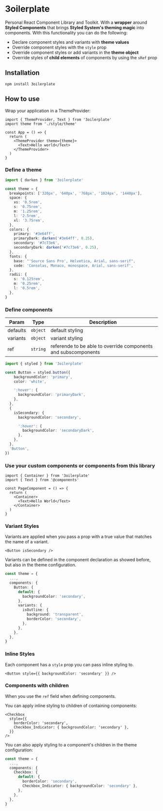 # 3oilerplate

Personal React Component Library and Toolkit. With a **wrapper** around **Styled Components** that brings **Styled System's theming magic** into components. With this functionality you can do the following:

- Declare component styles and variants with **theme values**
- Override component styles with the `style` prop
- Override component styles or add variants in the **theme object**
- Override styles of **child elements** of components by using the `sRef` prop

## Installation

```
npm install 3oilerplate
```

## How to use

Wrap your application in a ThemeProvider:

```tsx
import { ThemeProvider, Text } from '3oilerplate'
import theme from './style/theme'

const App = () => {
  return (
    <ThemeProvider theme={theme}>
      <Text>Hello world</Text>
    </ThemeProvider>
  )
}
```

### Define a theme

```ts
import { darken } from '3oilerplate'

const theme = {
  breakpoints: ['320px', '640px', '768px', '1024px', '1440px'],
  space: {
    xs: '0.5rem',
    s: '0.75rem',
    m: '1.25rem',
    l: '2.5rem',
    xl: '3.75rem',
  },
  colors: {
    primary: '#3e64ff',
    primaryDark: darken('#3e64ff', 0.25),
    secondary: '#7c73e6',
    secondaryDark: darken('#7c73e6', 0.25),
  },
  fonts: {
    base: "'Source Sans Pro', Helvetica, Arial, sans-serif",
    code: 'Consolas, Monaco, monospace, Arial, sans-serif',
  },
  radii: {
    s: '0.125rem',
    m: '0.25rem',
    l: '0.5rem',
  },
}
```

### Define components

| Param    | Type                | Description                                                    |
| -------- | ------------------- | -------------------------------------------------------------- |
| defaults | <code>object</code> | default styling                                                |
| variants | <code>object</code> | variant styling                                                |
| ref      | <code>string</code> | referende to be able to override components and subscomponents |

```ts
import { styled } from '3oilerplate'

const Button = styled.button({
    backgroundColor: 'primary',
    color: 'white',

    ':hover': {
      backgroundColor: 'primaryDark',
    },
  },
  {
    isSecondary: {
      backgroundColor: 'secondary',

      ':hover': {
        backgroundColor: 'secondaryDark',
      },
    },
  },
  'Button',
})
```

### Use your custom components or components from this library

```tsx
import { Container } from '3oilerplate'
import { Text } from '@components'

const PageComponent = () => {
  return (
    <Container>
      <Text>Hello World</Text>
    </Container>
  )
}
```

### Variant Styles

Variants are applied when you pass a prop with a true value that matches the name of a variant.

```tsx
<Button isSecondary />
```

Variants can be defined in the component declaration as showed before, but also in the theme configuration.

```ts
const theme = {
  ...,
  components: {
    Button: {
      default: {
        backgroundColor: 'secondary',
      },
      variants: {
        isOutline: {
          background: 'transparent',
          borderColor: 'secondary',
        },
      },
    },
  },
}
```

### Inline Styles

Each component has a `style` prop you can pass inline styling to.

```tsx
<Button style={{ backgroundColor: 'secondary' }} />
```

### Components with children

When you use the `ref` field when defining components.

You can apply inline styling to children of containing components:

```tsx
<Checkbox
  style={{
    borderColor: 'secondary',
    Checkbox_Indicator: { backgroundColor: 'secondary' },
  }}
/>
```

You can also apply styling to a component's children in the theme configuration:

```ts
const theme = {
  ...,
  components: {
    Checkbox: {
      default: {
        borderColor: 'secondary',
        Checkbox_Indicator: { backgroundColor: 'secondary' },
      },
    },
  },
}
```
